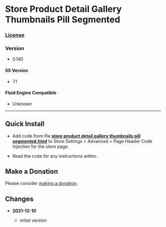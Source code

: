# Store Product Detail Gallery Thumbnails Pill Segmented

### [License][99]

### Version

  * 0.1d0

#### SS Version

  * 7.1

#### Fluid Engine Compatible

  * Unknown

---

## Quick Install

* Add code from file
  **[store product detail gallery thumbnails pill segmented.html](store%20product%20detail%20gallery%20thumbnails%20pill%20segmented.html#L1)**
  to Store Settings > Advanced > Page Header Code Injection for the store page.
  
* Read the code for any instructions within.

## Make a Donation

Please consider
[making a donation](https://github.com/tomsWebConsulting/twcsl#make-a-donation).

## Changes

<!-- * **2021-05-19**

  * added a choice of paragraph styles
  * user can set store url slug
  * bumped version to 0.2d0
  -->
* **2021-12-10**

  * initial version

[99]: https://github.com/tomsWebConsulting/twcsl/blob/main/LICENSE.txt#L1
